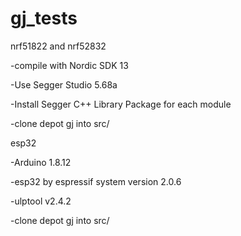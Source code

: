 # gj_tests

nrf51822 and nrf52832

-compile with Nordic SDK 13

-Use Segger Studio 5.68a

-Install Segger C++ Library Package for each module

-clone depot gj into src/

esp32

-Arduino 1.8.12

-esp32 by espressif system version 2.0.6

-ulptool v2.4.2

-clone depot gj into src/

